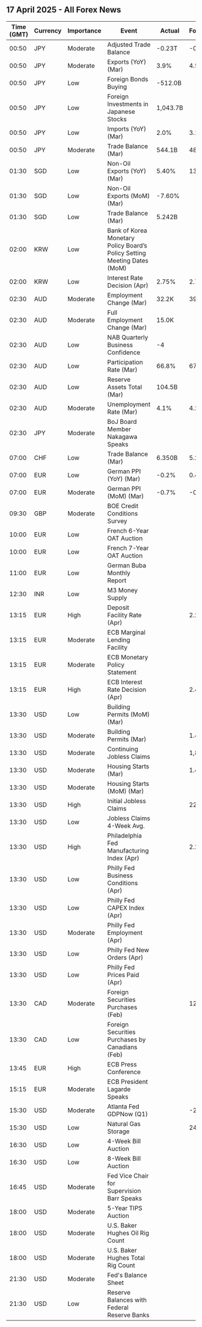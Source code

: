 ## 17 April 2025 - All Forex News

| Time (GMT) | Currency | Importance | Event | Actual | Forecast | Previous |
|------|----------|------------|-------|--------|----------|----------|
| 00:50 | JPY | Moderate | Adjusted Trade Balance | -0.23T | -0.25T | 0.19T |
| 00:50 | JPY | Moderate | Exports (YoY) (Mar) | 3.9% | 4.5% | 11.4% |
| 00:50 | JPY | Low | Foreign Bonds Buying | -512.0B |  | -2,569.9B |
| 00:50 | JPY | Low | Foreign Investments in Japanese Stocks | 1,043.7B |  | 1,783.5B |
| 00:50 | JPY | Low | Imports (YoY) (Mar) | 2.0% | 3.1% | -0.7% |
| 00:50 | JPY | Moderate | Trade Balance (Mar) | 544.1B | 485.3B | 590.5B |
| 01:30 | SGD | Low | Non-Oil Exports (YoY) (Mar) | 5.40% | 13.60% | 7.60% |
| 01:30 | SGD | Low | Non-Oil Exports (MoM) (Mar) | -7.60% |  | 2.60% |
| 01:30 | SGD | Low | Trade Balance (Mar) | 5.242B |  | 6.182B |
| 02:00 | KRW | Low | Bank of Korea Monetary Policy Board’s Policy Setting Meeting Dates (MoM) |  |  |  |
| 02:00 | KRW | Low | Interest Rate Decision (Apr) | 2.75% | 2.75% | 2.75% |
| 02:30 | AUD | Moderate | Employment Change (Mar) | 32.2K | 39.8K | -57.5K |
| 02:30 | AUD | Moderate | Full Employment Change (Mar) | 15.0K |  | -43.9K |
| 02:30 | AUD | Low | NAB Quarterly Business Confidence | -4 |  | -5 |
| 02:30 | AUD | Low | Participation Rate (Mar) | 66.8% | 67.0% | 66.7% |
| 02:30 | AUD | Low | Reserve Assets Total (Mar) | 104.5B |  | 103.7B |
| 02:30 | AUD | Moderate | Unemployment Rate (Mar) | 4.1% | 4.2% | 4.0% |
| 02:30 | JPY | Moderate | BoJ Board Member Nakagawa Speaks |  |  |  |
| 07:00 | CHF | Low | Trade Balance (Mar) | 6.350B | 5.220B | 4.741B |
| 07:00 | EUR | Low | German PPI (YoY) (Mar) | -0.2% | 0.4% | 0.5% |
| 07:00 | EUR | Moderate | German PPI (MoM) (Mar) | -0.7% | -0.1% | -0.1% |
| 09:30 | GBP | Moderate | BOE Credit Conditions Survey |  |  |  |
| 10:00 | EUR | Low | French 6-Year OAT Auction |  |  | 2.61% |
| 10:00 | EUR | Low | French 7-Year OAT Auction |  |  | 3.10% |
| 11:00 | EUR | Low | German Buba Monthly Report |  |  |  |
| 12:30 | INR | Low | M3 Money Supply |  |  | 9.6% |
| 13:15 | EUR | High | Deposit Facility Rate (Apr) |  | 2.25% | 2.50% |
| 13:15 | EUR | Moderate | ECB Marginal Lending Facility |  |  | 2.90% |
| 13:15 | EUR | Moderate | ECB Monetary Policy Statement |  |  |  |
| 13:15 | EUR | High | ECB Interest Rate Decision (Apr) |  | 2.40% | 2.65% |
| 13:30 | USD | Low | Building Permits (MoM) (Mar) |  |  | -1.0% |
| 13:30 | USD | Moderate | Building Permits (Mar) |  | 1.450M | 1.459M |
| 13:30 | USD | Moderate | Continuing Jobless Claims |  | 1,870K | 1,850K |
| 13:30 | USD | Moderate | Housing Starts (Mar) |  | 1.420M | 1.501M |
| 13:30 | USD | Moderate | Housing Starts (MoM) (Mar) |  |  | 11.2% |
| 13:30 | USD | High | Initial Jobless Claims |  | 225K | 223K |
| 13:30 | USD | Low | Jobless Claims 4-Week Avg. |  |  | 223.00K |
| 13:30 | USD | High | Philadelphia Fed Manufacturing Index (Apr) |  | 2.2 | 12.5 |
| 13:30 | USD | Low | Philly Fed Business Conditions (Apr) |  |  | 5.6 |
| 13:30 | USD | Low | Philly Fed CAPEX Index (Apr) |  |  | 13.40 |
| 13:30 | USD | Moderate | Philly Fed Employment (Apr) |  |  | 19.7 |
| 13:30 | USD | Low | Philly Fed New Orders (Apr) |  |  | 8.7 |
| 13:30 | USD | Low | Philly Fed Prices Paid (Apr) |  |  | 48.30 |
| 13:30 | CAD | Moderate | Foreign Securities Purchases (Feb) |  | 12.89B | 7.91B |
| 13:30 | CAD | Low | Foreign Securities Purchases by Canadians (Feb) |  |  | -3.150B |
| 13:45 | EUR | High | ECB Press Conference |  |  |  |
| 15:15 | EUR | Moderate | ECB President Lagarde Speaks |  |  |  |
| 15:30 | USD | Moderate | Atlanta Fed GDPNow (Q1) |  | -2.2% | -2.2% |
| 15:30 | USD | Low | Natural Gas Storage |  | 24B | 57B |
| 16:30 | USD | Low | 4-Week Bill Auction |  |  | 4.245% |
| 16:30 | USD | Low | 8-Week Bill Auction |  |  | 4.235% |
| 16:45 | USD | Moderate | Fed Vice Chair for Supervision Barr Speaks |  |  |  |
| 18:00 | USD | Moderate | 5-Year TIPS Auction |  |  | 2.121% |
| 18:00 | USD | Moderate | U.S. Baker Hughes Oil Rig Count |  |  | 480 |
| 18:00 | USD | Moderate | U.S. Baker Hughes Total Rig Count |  |  | 583 |
| 21:30 | USD | Moderate | Fed's Balance Sheet |  |  | 6,727B |
| 21:30 | USD | Low | Reserve Balances with Federal Reserve Banks |  |  | 3.484T |
